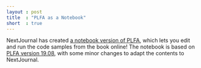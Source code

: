 ```yaml
---
layout : post
title  : "PLFA as a Notebook"
short  : true
---
```


NextJournal has created [a notebook version of PLFA][NextJournal-PLFA], which lets you edit and run the code samples from the book online! The notebook is based on [PLFA version 19.08][PLFA-19.08], with some minor changes to adapt the contents to NextJournal.

[PLFA-19.08]: https://plfa.github.io/19.08/
[NextJournal-PLFA]: https://nextjournal.com/plfa/ToC

<!--more-->
